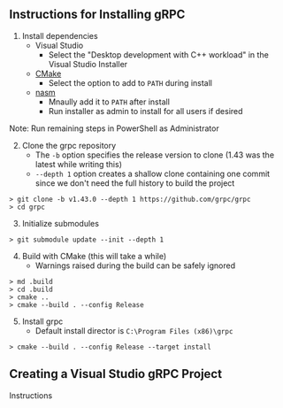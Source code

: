 ## Instructions for Installing gRPC
1. Install dependencies
    - Visual Studio
        - Select the "Desktop development with C++ workload" in the Visual Studio Installer
    - [CMake](https://cmake.org/download/)
        - Select the option to add to `PATH` during install
    - [nasm](https://www.nasm.us/)
        - Mnaully add it to `PATH` after install
        - Run installer as admin to install for all users if desired

Note: Run remaining steps in PowerShell as Administrator

2. Clone the grpc repository
    - The `-b` option specifies the release version to clone (1.43 was the latest while writing this)
    - `--depth 1` option creates a shallow clone containing one commit since we don't need the full history to build the project
```
> git clone -b v1.43.0 --depth 1 https://github.com/grpc/grpc
> cd grpc
```

3. Initialize submodules
```
> git submodule update --init --depth 1
```

4. Build with CMake (this will take a while)
    - Warnings raised during the build can be safely ignored
```
> md .build
> cd .build
> cmake ..
> cmake --build . --config Release
```

5. Install grpc
    - Default install director is `C:\Program Files (x86)\grpc`
```
> cmake --build . --config Release --target install
```

## Creating a Visual Studio gRPC Project
Instructions
